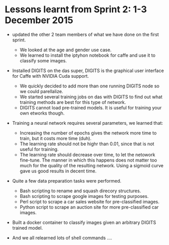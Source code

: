 # Lessons learnt from Sprint 2: 1-3 December 2015

- updated the other 2 team members of what we have done on the first sprint.  
  - We looked at the age and gender use case. 
  - We learned to install the iptyhon notebook for caffe and use it to classify some images.  
- Installed DIGITS on the das super, DIGITS is the graphical user interface for Caffe with NVIDIA Cuda support.  
  - We quickly decided to add more than one running DIGITS node so we could parellalize.  
  - We started several training jobs on das with DIGITS to find out what training methods are best for this type of network.  
  - DIGITS cannot load pre-trained models. It is useful for training your own etworks though.  
- Training a neural network requires several parameters, we learned that:  
  - Increasing the number of epochs gives the network more time to train, but it costs more time (duh).  
  - The learning rate should not be highr than 0.01, since that is not useful for training.  
  - The learning rate should decrease over time, to let the netowork fine-tune. The manner in which this happens does not matter too much for the quality of the resulting network. Using a sigmoid curve gave us good results in decent time.  
- Quite a few data preparation tasks were performed.  
  - Bash scripting to rename and squash direcory structures.  
  - Bash scripting to scrape google images for testing purposes.  
  - Perl script to scrape a car sales website for pre-classified images.  
  - Python script to scrape an auction site for more pre-classified car images.  
- Built a docker container to classify images given an arbitrary DIGITS trained model.  

- And we all relearned lots of shell commands ....  
